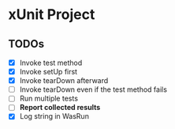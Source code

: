 # xUnit Project

## TODOs

- [x] Invoke test method
- [x] Invoke setUp first
- [x] Invoke tearDown afterward
- [ ] Invoke tearDown even if the test method fails
- [ ] Run multiple tests
- [ ] **Report collected results**
- [x] Log string in WasRun
